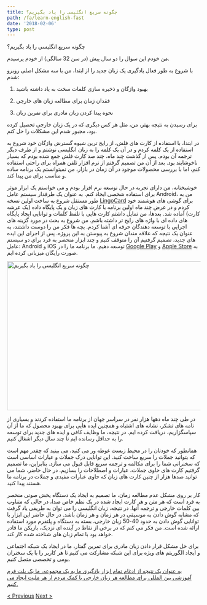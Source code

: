 ```yaml
---
title: چگونه سریع انگلیسی را یاد بگیریم؟
path: /fa/learn-english-fast
date: '2018-02-06'
type: post
---
```


چگونه سریع انگلیسی را یاد بگیریم؟

من خودم این سوال را دو سال پیش (در سن 32 سالگی) از خودم پرسیدم.

با شروع به طور فعال یادگیری یک زبان جدید را از ابتدا، من با سه مشکل اصلی روبرو شدم:

1. بهبود واژگان و ذخیره سازی کلمات سخت به یاد داشته باشید

2. فقدان زمان برای مطالعه زبان های خارجی

3. نحوه پیدا کردن زبان مادری برای تمرین زبان

برای رسیدن به نتیجه بهتر، من، مثل هر کس دیگری که در یک زبان خارجی تحصیل کرده بود، مجبور شدم این مشکلات را حل کنم.

در ابتدا، با استفاده از کارت های فلش، از رایج ترین شیوه گسترش واژگان خود شروع به استفاده از یک کلمه کردم و در آن یک کلمه را به زبان انگلیسی نوشتم و از طرف دیگر ترجمه آن بودم. پس از گذشت چند ماه، چند صد کارت فلش جمع شده بودم که بسیار ناخوشایند بود. بعد از آن من تصمیم گرفتم از نرم افزار تلفن همراه برای راحتی استفاده کنم، اما با بررسی محصولات موجود در آن زمان در بازار، من نمیتوانستم یک برنامه ساده و مناسب برای من پیدا کند.

خوشبختانه، من دارای تجربه در حال توسعه نرم افزار بودم و می خواستم یک ابزار موثر برای استفاده شخصی ایجاد کنم. به عنوان یک طرفدار سیستم عامل Android، من به طور مستقل شروع به ساخت اولین نسخه <a href="https://lingocard.com" target="_blank" rel="noopener">LingoCard</a> برای گوشی های هوشمند خود کردم و در عرض چند ماه اولین برنامه با کارت های زبان و یک پایگاه داده (یک عرشه کارت) آماده شد. بعدها، من تمایل داشتم کارت هایی با تلفظ کلمات و توانایی ایجاد پایگاه های داده ای با واژه های رایج تر داشته باشم. من شروع به بحث در مورد گزینه های اجرایی با توسعه دهندگان حرفه ای آشنا کردم. بچه ها فکر من را دوست داشتند، به عنوان یک نتیجه که علاقه مندان شروع به پیوستن به این پروژه. پس از اجرای این ایده های جدید، تصمیم گرفتیم آن را متوقف کنیم و چند ابزار منحصر به فرد برای دو سیستم عامل: Android و iOS توسعه دهیم. ما برنامه ما را در <a href="https://play.google.com/store/apps/details?id=com.lingocard.lingocard" target="_blank" rel="noopener">Google Play</a> و <a href="https://itunes.apple.com/us/app/lingocard/id1217076835?mt=8" target="_blank" rel="noopener">Apple Store</a> به صورت رایگان میزبانی کرده ایم.

<img class="aligncenter wp-image-5587" src="../images/2018/01/LigoCard-App-small.png" alt="چگونه سریع انگلیسی را یاد بگیریم" width="973" height="388" />

در طی چند ماه دهها هزار نفر در سراسر جهان از برنامه ما استفاده کردند و بسیاری از نامه های تشکر، نشانه های اشتباه و همچنین ایده هایی برای بهبود محصول که ما از آن سپاسگزاریم، دریافت کرده ایم. در نتیجه، ما وظایف کافی و ایده های جدید برای توسعه را به حداقل رسانده ایم تا چند سال دیگر اشغال کنیم.

همانطور که خودتان را در محیط زیست غوطه ور می کنید، می بینید که چقدر مهم است که بتوانید جملات را سریع ساخت کنید. این توانایی درک جملات و عبارات اساسی است که سخنرانی شما را برای مکالمه و ترجمه سریع قابل قبول می سازد. بنابراین، ما تصمیم گرفتیم کارت های حاوی جملات، عبارات و اصطلاحات را بسازیم. در حال حاضر، شما می توانید صدها هزار از چنین کارت های زبان که حاوی عبارات مفیدی و جملات در برنامه ما هستند پیدا کنید.

کار بر روی مشکل عدم مطالعه زمان، ما تصمیم به ایجاد یک دستگاه پخش صوتی منحصر به فرد است که هر متن و هر کارت ایجاد شده در یک نظم خاص صدا، در حالی که متناوب بین کلمات خارجی و ترجمه آنها. در نتیجه، زبان انگلیسی را می توان به طریقی یاد گرفت که مشابه گوش دادن به موسیقی در هر زمان و هر زمان باشد. در حال حاضر این ابزار با توانایی گوش دادن به حدود 40-50 زبان خارجی، بسته به دستگاه و پلتفرم مورد استفاده ارائه شده است. من فکر می کنم که در برخی از نقاط در آینده ای نزدیک، بازیکن ما قادر خواهد بود با تمام زبان های شناخته شده کار کند.

برای حل مشکل قرار دادن زبان مادری برای تمرین گفتار، ما در ایجاد یک شبکه اجتماعی و ایجاد الگوریتم های ویژه برای این شبکه مشارکت می کنیم تا هر کاربر را با یک سخنران بومی و تخصصی متصل کنیم.

<a href="https://lingocard.com" target="_blank" rel="noopener">به عنوان یک نتیجه از ادغام تمام ابزار یادگیری ما به یک مجموعه، ما یک پلت فرم آموزشی بین المللی برای مطالعه هر زبان خارجی با کمک مردم از هر ملیت ایجاد می کنیم.</a>

<a href="/fa/find-native-speaker">< Previous</a> <a href="/fa/improve-vocabulary">Next ></a>